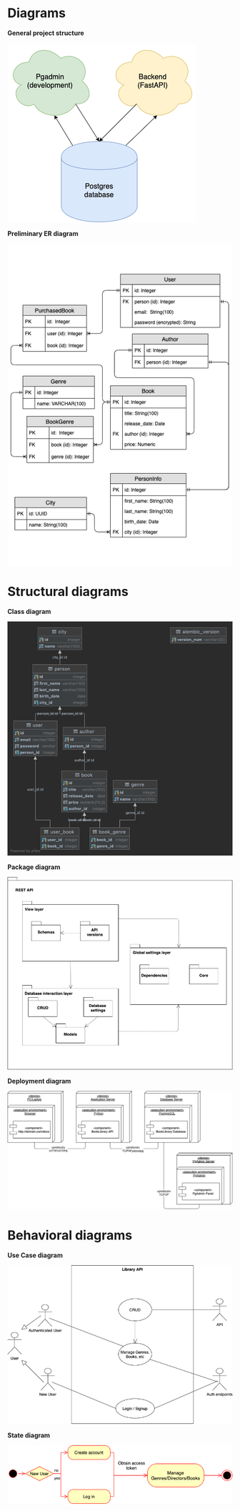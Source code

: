 # Diagrams

**General project structure**

![Solution architecture](architecture/LibraryArchitecture.png)

**Preliminary ER diagram**

![Database ER diagram](databaseEntities/BookLibrary.png)

# Structural diagrams

**Class diagram**

![Classes diagram](databaseEntities/autogeneratedLibrary.png)

**Package diagram**

![Packages diagram](packages/packagesDiagram.png)

**Deployment diagram**

![Deployment diagram](deployment/deploymentDiagram.png)

# Behavioral diagrams

**Use Case diagram**

![Use case diagram](useCases/useCases.png)

**State diagram**

![State diagram](state/stateDiagram.png)
